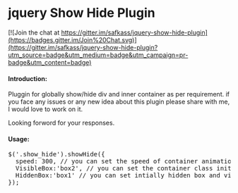 jquery Show Hide Plugin
=======================

[![Join the chat at https://gitter.im/safkass/jquery-show-hide-plugin](https://badges.gitter.im/Join%20Chat.svg)](https://gitter.im/safkass/jquery-show-hide-plugin?utm_source=badge&utm_medium=badge&utm_campaign=pr-badge&utm_content=badge)
<h4>Introduction:</h4>
Pluggin for globally show/hide div and inner container as per requirement.
if you face any issues or any new idea about this plugin please share with me, I would love to work on it.

Looking forword for your responses.

<h4>Usage:</h4>

<pre>
$('.show_hide').showHide({  		 
  speed: 300, // you can set the speed of container animation.
  VisibleBox:'box2', // you can set the container class initially visible.
  HiddenBox:'box1' // you can set intially hidden box and visible on click.
});
</pre>
